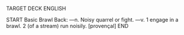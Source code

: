 TARGET DECK
ENGLISH

START
Basic
Brawl
Back: —n. Noisy quarrel or fight. —v. 1 engage in a brawl. 2 (of a stream) run noisily. [provençal]
END
